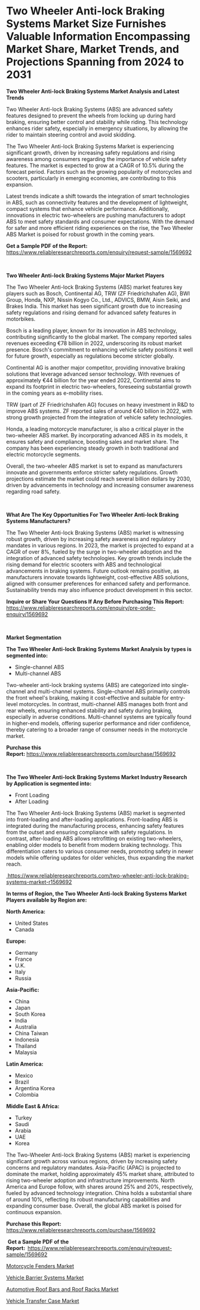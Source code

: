 <p><h1>Two Wheeler Anti-lock Braking Systems Market Size Furnishes Valuable Information Encompassing Market Share, Market Trends, and Projections Spanning from 2024 to 2031</h1></p><p><strong>Two Wheeler Anti-lock Braking Systems Market Analysis and Latest Trends</strong></p>
<p><p>Two Wheeler Anti-lock Braking Systems (ABS) are advanced safety features designed to prevent the wheels from locking up during hard braking, ensuring better control and stability while riding. This technology enhances rider safety, especially in emergency situations, by allowing the rider to maintain steering control and avoid skidding.</p><p>The Two Wheeler Anti-lock Braking Systems Market is experiencing significant growth, driven by increasing safety regulations and rising awareness among consumers regarding the importance of vehicle safety features. The market is expected to grow at a CAGR of 10.5% during the forecast period. Factors such as the growing popularity of motorcycles and scooters, particularly in emerging economies, are contributing to this expansion. </p><p>Latest trends indicate a shift towards the integration of smart technologies in ABS, such as connectivity features and the development of lightweight, compact systems that enhance vehicle performance. Additionally, innovations in electric two-wheelers are pushing manufacturers to adopt ABS to meet safety standards and consumer expectations. With the demand for safer and more efficient riding experiences on the rise, the Two Wheeler ABS Market is poised for robust growth in the coming years.</p></p>
<p><strong>Get a Sample PDF of the Report:&nbsp;</strong> <a href="https://www.reliableresearchreports.com/enquiry/request-sample/1569692?utm_campaign=102&utm_medium=2&utm_source=Github&utm_content=ia&utm_term=29122024&utm_id=two-wheeler-anti-lock-braking-systems">https://www.reliableresearchreports.com/enquiry/request-sample/1569692</a></p>
<p>&nbsp;</p>
<p><strong>Two Wheeler Anti-lock Braking Systems Major Market Players</strong></p>
<p><p>The Two Wheeler Anti-lock Braking Systems (ABS) market features key players such as Bosch, Continental AG, TRW (ZF Friedrichshafen AG), BWI Group, Honda, NXP, Nissin Kogyo Co., Ltd., ADVICS, BMW, Aisin Seiki, and Brakes India. This market has seen significant growth due to increasing safety regulations and rising demand for advanced safety features in motorbikes.</p><p>Bosch is a leading player, known for its innovation in ABS technology, contributing significantly to the global market. The company reported sales revenues exceeding €78 billion in 2022, underscoring its robust market presence. Bosch's commitment to enhancing vehicle safety positions it well for future growth, especially as regulations become stricter globally.</p><p>Continental AG is another major competitor, providing innovative braking solutions that leverage advanced sensor technology. With revenues of approximately €44 billion for the year ended 2022, Continental aims to expand its footprint in electric two-wheelers, foreseeing substantial growth in the coming years as e-mobility rises.</p><p>TRW (part of ZF Friedrichshafen AG) focuses on heavy investment in R&D to improve ABS systems. ZF reported sales of around €40 billion in 2022, with strong growth projected from the integration of vehicle safety technologies.</p><p>Honda, a leading motorcycle manufacturer, is also a critical player in the two-wheeler ABS market. By incorporating advanced ABS in its models, it ensures safety and compliance, boosting sales and market share. The company has been experiencing steady growth in both traditional and electric motorcycle segments.</p><p>Overall, the two-wheeler ABS market is set to expand as manufacturers innovate and governments enforce stricter safety regulations. Growth projections estimate the market could reach several billion dollars by 2030, driven by advancements in technology and increasing consumer awareness regarding road safety.</p></p>
<p>&nbsp;</p>
<p><strong>What Are The Key Opportunities For Two Wheeler Anti-lock Braking Systems Manufacturers?</strong></p>
<p><p>The Two Wheeler Anti-lock Braking Systems (ABS) market is witnessing robust growth, driven by increasing safety awareness and regulatory mandates in various regions. In 2023, the market is projected to expand at a CAGR of over 8%, fueled by the surge in two-wheeler adoption and the integration of advanced safety technologies. Key growth trends include the rising demand for electric scooters with ABS and technological advancements in braking systems. Future outlook remains positive, as manufacturers innovate towards lightweight, cost-effective ABS solutions, aligned with consumer preferences for enhanced safety and performance. Sustainability trends may also influence product development in this sector.</p></p>
<p><strong>Inquire or Share Your Questions If Any Before Purchasing This Report:</strong> <a href="https://www.reliableresearchreports.com/enquiry/pre-order-enquiry/1569692?utm_campaign=102&utm_medium=2&utm_source=Github&utm_content=ia&utm_term=29122024&utm_id=two-wheeler-anti-lock-braking-systems">https://www.reliableresearchreports.com/enquiry/pre-order-enquiry/1569692</a></p>
<p>&nbsp;</p>
<p><strong>Market Segmentation</strong></p>
<p><strong>The Two Wheeler Anti-lock Braking Systems Market Analysis by types is segmented into:</strong></p>
<p><ul><li>Single-channel ABS</li><li>Multi-channel ABS</li></ul></p>
<p><p>Two-wheeler anti-lock braking systems (ABS) are categorized into single-channel and multi-channel systems. Single-channel ABS primarily controls the front wheel's braking, making it cost-effective and suitable for entry-level motorcycles. In contrast, multi-channel ABS manages both front and rear wheels, ensuring enhanced stability and safety during braking, especially in adverse conditions. Multi-channel systems are typically found in higher-end models, offering superior performance and rider confidence, thereby catering to a broader range of consumer needs in the motorcycle market.</p></p>
<p><strong>Purchase this Report:&nbsp;</strong><a href="https://www.reliableresearchreports.com/purchase/1569692?utm_campaign=102&utm_medium=2&utm_source=Github&utm_content=ia&utm_term=29122024&utm_id=two-wheeler-anti-lock-braking-systems">https://www.reliableresearchreports.com/purchase/1569692</a></p>
<p>&nbsp;</p>
<p><strong>The Two Wheeler Anti-lock Braking Systems Market Industry Research by Application is segmented into:</strong></p>
<p><ul><li>Front Loading</li><li>After Loading</li></ul></p>
<p><p>The Two Wheeler Anti-lock Braking Systems (ABS) market is segmented into front-loading and after-loading applications. Front-loading ABS is integrated during the manufacturing process, enhancing safety features from the outset and ensuring compliance with safety regulations. In contrast, after-loading ABS allows retrofitting on existing two-wheelers, enabling older models to benefit from modern braking technology. This differentiation caters to various consumer needs, promoting safety in newer models while offering updates for older vehicles, thus expanding the market reach.</p></p>
<p><a href="https://www.reliableresearchreports.com/two-wheeler-anti-lock-braking-systems-market-r1569692?utm_campaign=102&utm_medium=2&utm_source=Github&utm_content=ia&utm_term=29122024&utm_id=two-wheeler-anti-lock-braking-systems">&nbsp;https://www.reliableresearchreports.com/two-wheeler-anti-lock-braking-systems-market-r1569692</a></p>
<p><strong>In terms of Region, the Two Wheeler Anti-lock Braking Systems Market Players available by Region are:</strong></p>
<p>
    <p> <strong> North America: </strong>
        <ul>
            <li>United States</li>
            <li>Canada</li>
        </ul>
        </p> 
    <p> <strong> Europe: </strong>
        <ul>
            <li>Germany</li>
            <li>France</li>
            <li>U.K.</li>
            <li>Italy</li>
            <li>Russia</li>
        </ul>
        </p> 
    <p> <strong> Asia-Pacific: </strong>
        <ul>
            <li>China</li>
            <li>Japan</li>
            <li>South Korea</li>
            <li>India</li>
            <li>Australia</li>
            <li>China Taiwan</li>
            <li>Indonesia</li>
            <li>Thailand</li>
            <li>Malaysia</li>
        </ul>
        </p> 
    <p> <strong> Latin America: </strong>
        <ul>
            <li>Mexico</li>
            <li>Brazil</li>
            <li>Argentina Korea</li>
            <li>Colombia</li>
        </ul>
        </p> 
    <p> <strong> Middle East & Africa: </strong>
        <ul>
            <li>Turkey</li>
            <li>Saudi</li>
            <li>Arabia</li>
            <li>UAE</li>
            <li>Korea</li>
        </ul>
    </p>
    </p>
<p><p>The Two-Wheeler Anti-lock Braking Systems (ABS) market is experiencing significant growth across various regions, driven by increasing safety concerns and regulatory mandates. Asia-Pacific (APAC) is projected to dominate the market, holding approximately 45% market share, attributed to rising two-wheeler adoption and infrastructure improvements. North America and Europe follow, with shares around 25% and 20%, respectively, fueled by advanced technology integration. China holds a substantial share of around 10%, reflecting its robust manufacturing capabilities and expanding consumer base. Overall, the global ABS market is poised for continuous expansion.</p></p>
<p><strong>Purchase this Report: </strong><a href="https://www.reliableresearchreports.com/purchase/1569692?utm_campaign=102&utm_medium=2&utm_source=Github&utm_content=ia&utm_term=29122024&utm_id=two-wheeler-anti-lock-braking-systems">https://www.reliableresearchreports.com/purchase/1569692</a></p>
<p>&nbsp;<strong>Get a Sample PDF of the Report:&nbsp;&nbsp;</strong><a href="https://www.reliableresearchreports.com/enquiry/request-sample/1569692?utm_campaign=102&utm_medium=2&utm_source=Github&utm_content=ia&utm_term=29122024&utm_id=two-wheeler-anti-lock-braking-systems">https://www.reliableresearchreports.com/enquiry/request-sample/1569692</a></p>
<p><strong></strong></p>
<p><p><a href="https://github.com/pearlinewhite4692/Market-Research-Report-List-1/blob/main/motorcycle-fenders-market.md?utm_campaign=102&utm_medium=2&utm_source=Github&utm_content=ia&utm_term=29122024&utm_id=two-wheeler-anti-lock-braking-systems">Motorcycle Fenders Market</a></p><p><a href="https://github.com/NargisHussain75/Market-Research-Report-List-1/blob/main/vehicle-barrier-systems-market.md?utm_campaign=102&utm_medium=2&utm_source=Github&utm_content=ia&utm_term=29122024&utm_id=two-wheeler-anti-lock-braking-systems">Vehicle Barrier Systems Market</a></p><p><a href="https://github.com/hillsmyung726/Market-Research-Report-List-1/blob/main/automotive-roof-bars-and-roof-racks-market.md?utm_campaign=102&utm_medium=2&utm_source=Github&utm_content=ia&utm_term=29122024&utm_id=two-wheeler-anti-lock-braking-systems">Automotive Roof Bars and Roof Racks Market</a></p><p><a href="https://github.com/FlorianWolf90/Market-Research-Report-List-1/blob/main/vehicle-transfer-case-market.md?utm_campaign=102&utm_medium=2&utm_source=Github&utm_content=ia&utm_term=29122024&utm_id=two-wheeler-anti-lock-braking-systems">Vehicle Transfer Case Market</a></p></p>